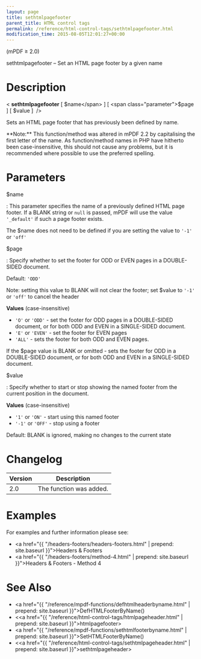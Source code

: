 ```yaml
---
layout: page
title: sethtmlpagefooter
parent_title: HTML control tags
permalink: /reference/html-control-tags/sethtmlpagefooter.html
modification_time: 2015-08-05T12:01:27+00:00
---
```


(mPDF &ge; 2.0)

sethtmlpagefooter – Set an HTML page footer by a given name

# Description

&lt; **sethtmlpagefooter**
[ <span class="parameter">$name</span> ]
[ <span class="parameter">$page</span> ]
[ <span class="parameter">$value</span> ]  /&gt;

Sets an HTML page footer that has previously been defined by name.

<div class="alert alert-info" role="alert" markdown="1">
  **Note:** This function/method was altered in mPDF 2.2 by capitalising the first letter of the name.
  As function/method names in PHP have hitherto been case-insensitive, this should not cause any problems, but it is
  recommended where possible to use the preferred spelling.
</div>

# Parameters

<span class="parameter">$name</span>

: This parameter specifies the name of a previously defined HTML page footer. If a <span class="smallblock">BLANK</span>
  string or `null` is passed, mPDF will use the value `'_default'` if such a page footer exists.

  The <span class="parameter">$name</span> does not need to be defined if you are setting the value to `'-1'` or `'off'`

<span class="parameter">$page</span>

: Specify whether to set the footer for <span class="smallblock">ODD</span> or <span class="smallblock">EVEN</span> pages
  in a <span class="smallblock">DOUBLE-SIDED</span> document.

  Default: `'ODD'`

  Note: setting this value to <span class="smallblock">BLANK</span> will not clear the footer; set
  <span class="parameter">$value</span> to `'-1'` or `'off'` to cancel the header

  **Values** (case-insensitive)

  * `'O'` or `'ODD'` - set the footer for <span class="smallblock">ODD</span> pages in a <span class="smallblock">DOUBLE-SIDED</span>
  document, or for both <span class="smallblock">ODD</span> and <span class="smallblock">EVEN</span> in a
  <span class="smallblock">SINGLE-SIDED</span> document.
  * `'E'` or `'EVEN'` - set the footer for <span class="smallblock">EVEN</span> pages
  * `'ALL'` - sets the footer for both <span class="smallblock">ODD</span> and <span class="smallblock">EVEN</span> pages.

  If the <span class="parameter">$page</span> value is <span class="smallblock">BLANK</span> or omitted - sets the footer
  for <span class="smallblock">ODD</span> in a <span class="smallblock">DOUBLE-SIDED</span> document, or for both
  <span class="smallblock">ODD</span> and <span class="smallblock">EVEN</span> in a
  <span class="smallblock">SINGLE-SIDED</span> document.

<span class="parameter">$value</span>

: Specify whether to start or stop showing the named footer from the current position in the document.

  **Values** (case-insensitive)

  * `'1'` or `'ON'` - start using this named footer
  * `'-1'` or `'OFF'` - stop using a footer

  Default: <span class="smallblock">BLANK</span> is ignored, making no changes to the
  current state

# Changelog

<table class="table">
<thead>
<tr>
  <th>Version</th>
  <th>Description</th>
</tr>
</thead>
<tbody>
<tr>
  <td>2.0</td>
  <td>The function was added.</td>
</tr>
</tbody>
</table>

# Examples

For examples and further information please see:

- <a href="{{ "/headers-footers/headers-footers.html" | prepend: site.baseurl }}">Headers &amp; Footers</a>
- <a href="{{ "/headers-footers/method-4.html" | prepend: site.baseurl }}">Headers &amp; Footers - Method 4</a>

# See Also

- <a href="{{ "/reference/mpdf-functions/defhtmlheaderbyname.html" | prepend: site.baseurl }}">DefHTMLFooterByName()</a>
- &lt;<a href="{{ "/reference/html-control-tags/htmlpageheader.html" | prepend: site.baseurl }}">htmlpagefooter</a>&gt;
- <a href="{{ "/reference/mpdf-functions/sethtmlfooterbyname.html" | prepend: site.baseurl }}">SetHTMLFooterByName()</a>
- &lt;<a href="{{ "/reference/html-control-tags/sethtmlpageheader.html" | prepend: site.baseurl }}">sethtmlpageheader</a>&gt;

